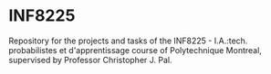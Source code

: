 # INF8225
Repository for the projects and tasks of the INF8225 - I.A.:tech. probabilistes et d'apprentissage course of Polytechnique Montreal, supervised by Professor Christopher J. Pal.
